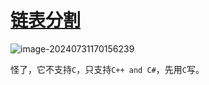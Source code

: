 # [链表分割](https://www.nowcoder.com/share/jump/9209693051722416406869)

![image-20240731170156239](https://md-wind.oss-cn-nanjing.aliyuncs.com/md/202407311701465.png)

怪了，它不支持`C`，只支持`C++ and C#`，先用`C`写。
